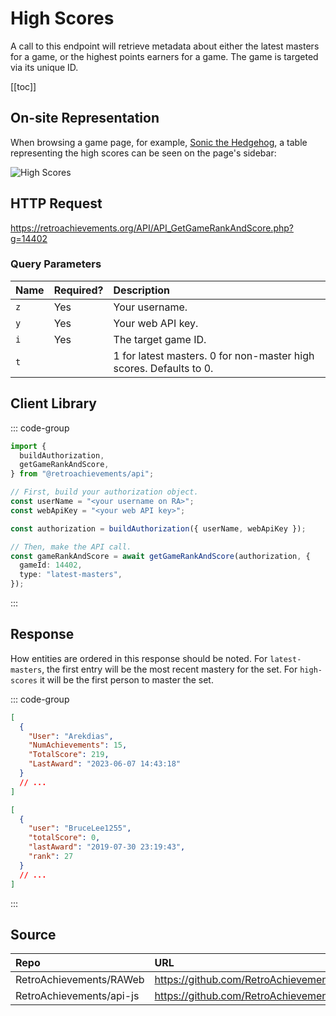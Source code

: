 <script setup>
import SampleRequest from '../../components/SampleRequest.vue';
</script>

# High Scores

A call to this endpoint will retrieve metadata about either the latest masters for a game, or the highest points earners for a game. The game is targeted via its unique ID.

[[toc]]

## On-site Representation

When browsing a game page, for example, [Sonic the Hedgehog](https://retroachievements.org/game/1), a table representing the high scores can be seen on the page's sidebar:

![High Scores](/high-scores.png)

## HTTP Request

<SampleRequest httpVerb="GET">https://retroachievements.org/API/API_GetGameRankAndScore.php?g=14402</SampleRequest>

### Query Parameters

| Name | Required? | Description                                                        |
| :--- | :-------- | :----------------------------------------------------------------- |
| `z`  | Yes       | Your username.                                                     |
| `y`  | Yes       | Your web API key.                                                  |
| `i`  | Yes       | The target game ID.                                                |
| `t`  |           | 1 for latest masters. 0 for non-master high scores. Defaults to 0. |

## Client Library

::: code-group

```ts [NodeJS]
import {
  buildAuthorization,
  getGameRankAndScore,
} from "@retroachievements/api";

// First, build your authorization object.
const userName = "<your username on RA>";
const webApiKey = "<your web API key>";

const authorization = buildAuthorization({ userName, webApiKey });

// Then, make the API call.
const gameRankAndScore = await getGameRankAndScore(authorization, {
  gameId: 14402,
  type: "latest-masters",
});
```

:::

## Response

How entities are ordered in this response should be noted. For `latest-masters`, the first entry will be the most recent mastery for the set. For `high-scores` it will be the first person to master the set.

::: code-group

```json [HTTP Response]
[
  {
    "User": "Arekdias",
    "NumAchievements": 15,
    "TotalScore": 219,
    "LastAward": "2023-06-07 14:43:18"
  }
  // ...
]
```

```json [NodeJS]
[
  {
    "user": "BruceLee1255",
    "totalScore": 0,
    "lastAward": "2019-07-30 23:19:43",
    "rank": 27
  }
  // ...
]
```

:::

## Source

| Repo                     | URL                                                                                           |
| :----------------------- | :-------------------------------------------------------------------------------------------- |
| RetroAchievements/RAWeb  | https://github.com/RetroAchievements/RAWeb/blob/master/public/API/API_GetGameRankAndScore.php |
| RetroAchievements/api-js | https://github.com/RetroAchievements/api-js/blob/main/src/game/getGameRankAndScore.ts         |
